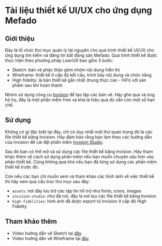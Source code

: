 # Tài liệu thiết kế UI/UX cho ứng dụng Mefado
## Giới thiệu
Đây là tổ chức thư mục quản lý tài nguyên cho quá trình thiết kế UI/UX cho ứng dụng tìm kiếm và đăng tin bất động sản Mefado. Quá trình thiết kế được thực hiện theo phương pháp LeanUX bao gồm 3 bước:

 * Sketch: bản vẽ phác thảo gôm nhóm nội dung hiển thị
 * Wireframe: thiết kế ở cấp độ kết cấu, trình bày nội dung và chức năng
 * High fidelity: là bản thiết kế gần nhất (trung thực cao - HiFi) với sản phẩm sau khi hoàn thành
 
Nhóm sử dụng công cụ [Invision][1] để tạo lập các bản vẽ. Hãy ghé qua và ủng hộ họ, đây là một phần mềm free và khá là hiệu quả dù vẫn còn một số hạn chế.

## Sử dụng
Không có gì đặc biệt tại đây, chỉ có duy nhất một thứ quan trọng đó là các file thiết kế bằng Invision. Hãy đảm bảo rằng bạn làm theo các hướng dẫn của Invision để cài đặt phần mềm [Invision Studio][2].

Sau đó bạn có thể mở và sử dụng các file thiết kế bằng Invision. Hãy tham khảo thêm về cách sử dụng phần mềm nếu bạn muốn chuyên sâu hơn vào phần thiết kế. Cũng không quá khó nếu bạn đã từng sử dụng các phần mềm thiết kế trước đó.

Còn nếu các bạn chỉ muốn xem và tham khảo các hình ảnh về việc thiết kế thì hãy xem qua cấu trúc thư mục sau đây:

* `assets`: nơi đây lưu trữ các tập tin hỗ trợ như fonts, icons, images
* `invision-studio`: như đã nói, đây là nơi lưu các file thiết kế bằng Invision
* `high-fidelities`: hình ảnh đã được export từ Invision ở cấp độ High Fidelity

## Tham khảo thêm

* Video hướng dẫn vẽ Sketch tại [đây][3]
* Video hướng dẫn vẽ Wireframe tại [đây][4]

[1]: https://www.invisionapp.com/
[2]: https://www.invisionapp.com/studio
[3]: https://drive.google.com/open?id=1oz4SVPZOswEck33dwVfTy4iGmZ-e4Va_
[4]: https://drive.google.com/open?id=180eiunZnVPh6u1--eLz6LuqaasTlzReq